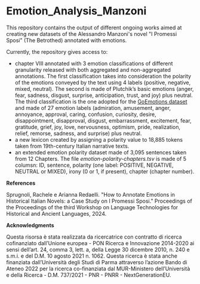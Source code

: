 # Emotion_Analysis_Manzoni

This repository contains the output of different ongoing works aimed at creating new datasets of the Alessandro Manzoni's novel "I Promessi Sposi" (The Betrothed) annotated with emotions.

Currently, the repository gives access to:
- chapter VIII annotated with 3 emotion classifications of different granularity released with both aggregated and non-aggregated annotations. The first classification takes into consideration the polarity of the emotions conveyed by the text using 4 labels (positive, negative, mixed, neutral). The second is made of Plutchik’s basic emotions (anger, fear, sadness, disgust, surprise, anticipation, trust, and joy) plus neutral. The third classification is the one adopted for the [GoEmotions dataset](https://github.com/google-research/google-research/tree/master/goemotions) and made of 27 emotion labels (admiration, amusement, anger, annoyance, approval, caring, confusion, curiosity, desire, disappointment, disapproval, disgust, embarrassment, excitement, fear, gratitude, grief, joy, love, nervousness, optimism, pride, realization, relief, remorse, sadness, and surprise) plus neutral.
- a new lexicon created by assigning a polarity value to 18,885 tokens taken from 19th-century Italian narrative texts.
- an extended emotion polarity dataset made of 3,095 sentences taken from 12 Chapters. The file *emotion-polarity-chapters.tsv* is made of 5 columsn: ID, sentence, polarity (one label: POSITIVE, NEGATIVE, NEUTRAL or MIXED), irony (0 or 1, if present), chapter (chapter number).

**References**

Sprugnoli, Rachele e Arianna Redaelli. "How to Annotate Emotions in Historical Italian Novels: a Case Study on I Promessi Sposi." Proceedings of the Proceedings of the third Workshop on Language Technologies for Historical and Ancient Languages, 2024.

**Acknowledgments**

Questa risorsa è stata realizzata da ricercatrice con contratto di ricerca cofinanziato dall’Unione europea - PON Ricerca e Innovazione 2014-2020 ai sensi dell’art. 24, comma 3, lett. a, della Legge 30 dicembre 2010, n. 240 e s.m.i. e del D.M. 10 agosto 2021 n. 1062. Questa ricerca è stata anche finanziata dall’Università degli Studi di Parma attraverso l’azione Bando di Ateneo 2022 per la ricerca co-finanziata dal MUR-Ministero dell’Università e della Ricerca - D.M. 737/2021 - PNR - PNRR - NextGenerationEU.
